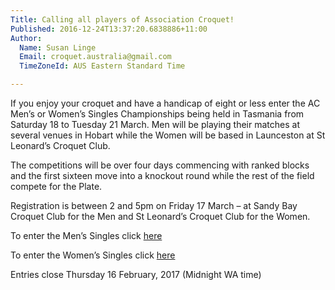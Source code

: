 ```yaml
---
Title: Calling all players of Association Croquet!
Published: 2016-12-24T13:37:20.6838886+11:00
Author:
  Name: Susan Linge
  Email: croquet.australia@gmail.com
  TimeZoneId: AUS Eastern Standard Time

---
```

If you enjoy your croquet and have a handicap of eight or less enter the AC Men’s or Women’s Singles Championships being held in Tasmania from Saturday 18 to Tuesday 21 March.  Men will be playing their matches at several venues in Hobart while the Women will be based in Launceston at St Leonard’s Croquet Club.

The competitions will be over four days commencing with ranked blocks and the first sixteen move into a knockout round while the rest of the field compete for the Plate. 

Registration is between 2 and 5pm on Friday 17 March – at Sandy Bay Croquet Club for the Men and St Leonard’s Croquet Club for the Women.

To enter the Men’s Singles click [here](https://croquet-australia.com.au/tournaments/2017/ac/mens-open)

To enter the Women’s Singles click [here](https://croquet-australia.com.au/tournaments/2017/ac/womens-open)

Entries close Thursday 16 February, 2017 (Midnight WA time)